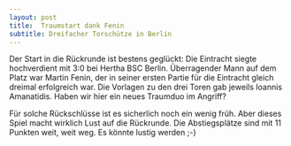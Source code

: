 ```yaml
---
layout: post
title:  Traumstart dank Fenin
subtitle: Dreifacher Torschütze in Berlin
---
```


Der Start in die Rückrunde ist bestens geglückt: Die Eintracht siegte hochverdient mit 3:0 bei Hertha BSC Berlin. Überragender Mann auf dem Platz war Martin Fenin, der in seiner ersten Partie für die Eintracht gleich dreimal erfolgreich war. Die Vorlagen zu den drei Toren gab jeweils Ioannis Amanatidis. Haben wir hier ein neues Traumduo im Angriff? 

Für solche Rückschlüsse ist es sicherlich noch ein wenig früh. Aber dieses Spiel macht wirklich Lust auf die Rückrunde. Die Abstiegsplätze sind mit 11 Punkten weit, weit weg. Es könnte lustig werden ;-)
